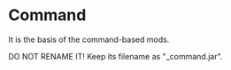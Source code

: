 # Command

It is the basis of the command-based mods.

DO NOT RENAME IT! Keep its filename as "_command.jar".
